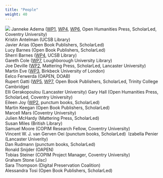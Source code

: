 ```yaml
---
title: "People"
weight: 40
---
```

![](/images/testphoto/Teamphoto.jpg)
Janneke Adema ([WP1](https://b.copim.ac.uk/work-package/wp1/), [WP4](https://b.copim.ac.uk/work-package/wp4/), [WP6](https://b.copim.ac.uk/work-package/wp6/), Open Humanities Press, ScholarLed, Coventry University)  
Kristin Antelman (UCSB Library)  
Javier Arias (Open Book Publishers, ScholarLed)  
Lucy Barnes (Open Book Publishers, ScholarLed)  
Sherri Barnes ([WP4](https://b.copim.ac.uk/work-package/wp4/), UCSB Library)  
Gareth Cole ([WP7](https://b.copim.ac.uk/work-package/wp7/), Loughborough University Library)  
Joe Deville ([WP2](https://b.copim.ac.uk/work-package/wp2/), Mattering Press, ScholarLed, Lancaster University)   
Martin Eve ([WP3](https://b.copim.ac.uk/work-package/wp3/), Birkbeck University of London)  
Eelco Ferwerda (OAPEN, DOAB)  
Rupert Gatti ([WP5](https://b.copim.ac.uk/work-package/wp5/), [WP7](https://b.copim.ac.uk/work-package/wp7/), Open Book Publishers, ScholarLed, Trinity College Cambridge)  
Elli Gerakopoulou (Lancaster University)
Gary Hall (Open Humanities Press, ScholarLed, Coventry University)  
Eileen Joy ([WP2](https://b.copim.ac.uk/work-package/wp2/), punctum books, ScholarLed)   
Martin Keegan (Open Book Publishers, ScholarLed)  
Marcell Mars (Coventry University)  
Julien McHardy (Mattering Press, ScholarLed)  
Susan Miles (British Library)  
Samuel Moore (COPIM Research Fellow, Coventry University)  
Vincent W. J. van Gerven Oei (punctum books, ScholarLed) 
Izabella Penier (Lancaster Univerity)  
Dan Rudmann (punctum books, ScholarLed)  
Ronald Snijder (OAPEN)  
Tobias Steiner (COPIM Project Manager, Coventry University)  
Graham Stone (Jisc)  
Sara Thompson (Digital Preservation Coalition)  
Alessandra Tosi (Open Book Publishers, ScholarLed)  